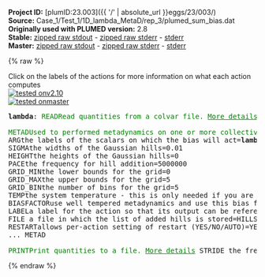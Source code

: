 **Project ID:** [plumID:23.003]({{ '/' | absolute_url }}eggs/23/003/)  
**Source:** Case_1/Test_1/1D_lambda_MetaD/rep_3/plumed_sum_bias.dat  
**Originally used with PLUMED version:** 2.8  
**Stable:** [zipped raw stdout](plumed_sum_bias.dat.plumed.stdout.txt.zip) - [zipped raw stderr](plumed_sum_bias.dat.plumed.stderr.txt.zip) - [stderr](plumed_sum_bias.dat.plumed.stderr)  
**Master:** [zipped raw stdout](plumed_sum_bias.dat.plumed_master.stdout.txt.zip) - [zipped raw stderr](plumed_sum_bias.dat.plumed_master.stderr.txt.zip) - [stderr](plumed_sum_bias.dat.plumed_master.stderr)  

{% raw %}
<div class="plumedpreheader">
<div class="headerInfo" id="value_details_data/Case_1/Test_1/1D_lambda_MetaD/rep_3/plumed_sum_bias.dat"> Click on the labels of the actions for more information on what each action computes </div>
<div class="containerBadge">
<div class="headerBadge"><a href="plumed_sum_bias.dat.plumed.stderr"><img src="https://img.shields.io/badge/v2.10-passing-green.svg" alt="tested onv2.10" /></a></div>
<div class="headerBadge"><a href="plumed_sum_bias.dat.plumed_master.stderr"><img src="https://img.shields.io/badge/master-passing-green.svg" alt="tested onmaster" /></a></div>
</div>
</div>
<pre class="plumedlisting">
<b name="data/Case_1/Test_1/1D_lambda_MetaD/rep_3/plumed_sum_bias.datlambda" onclick='showPath("data/Case_1/Test_1/1D_lambda_MetaD/rep_3/plumed_sum_bias.dat","data/Case_1/Test_1/1D_lambda_MetaD/rep_3/plumed_sum_bias.datlambda","data/Case_1/Test_1/1D_lambda_MetaD/rep_3/plumed_sum_bias.datlambda","brown")'>lambda</b>: <span class="plumedtooltip" style="color:green">READ<span class="right">Read quantities from a colvar file. <a href="https://www.plumed.org/doc-master/user-doc/html/READ" style="color:green">More details</a><i></i></span></span> <span class="plumedtooltip">FILE<span class="right">the name of the file from which to read these quantities<i></i></span></span>=COLVAR_fake <span class="plumedtooltip">VALUES<span class="right">the values to read from the file<i></i></span></span>=lambda <span class="plumedtooltip">IGNORE_TIME<span class="right"> ignore the time in the colvar file<i></i></span></span> <span class="plumedtooltip">IGNORE_FORCES<span class="right"> use this flag if the forces added by any bias can be safely ignored<i></i></span></span>
<br/><span style="display:none;" id="data/Case_1/Test_1/1D_lambda_MetaD/rep_3/plumed_sum_bias.datlambda">The READ action with label <b>lambda</b> calculates the following quantities:<table  align="center" frame="void" width="95%" cellpadding="5%"><tr><td width="5%"><b> Quantity </b>  </td><td><b> Description </b> </td></tr><tr><td width="5%">lambda..#!custom</td><td>the names of the output components for this action depend on the actions input file see the example inputs below for details</td></tr></table></span><span class="plumedtooltip" style="color:green">METAD<span class="right">Used to performed metadynamics on one or more collective variables. <a href="https://www.plumed.org/doc-master/user-doc/html/METAD" style="color:green">More details</a><i></i></span></span> ...
<span class="plumedtooltip">ARG<span class="right">the labels of the scalars on which the bias will act<i></i></span></span>=<b name="data/Case_1/Test_1/1D_lambda_MetaD/rep_3/plumed_sum_bias.datlambda">lambda</b> 
<span class="plumedtooltip">SIGMA<span class="right">the widths of the Gaussian hills<i></i></span></span>=0.01  
<span class="plumedtooltip">HEIGHT<span class="right">the heights of the Gaussian hills<i></i></span></span>=0
<span class="plumedtooltip">PACE<span class="right">the frequency for hill addition<i></i></span></span>=5000000        
<span class="plumedtooltip">GRID_MIN<span class="right">the lower bounds for the grid<i></i></span></span>=0 
<span class="plumedtooltip">GRID_MAX<span class="right">the upper bounds for the grid<i></i></span></span>=5 
<span class="plumedtooltip">GRID_BIN<span class="right">the number of bins for the grid<i></i></span></span>=5
<span class="plumedtooltip">TEMP<span class="right">the system temperature - this is only needed if you are doing well-tempered metadynamics<i></i></span></span>=298
<span class="plumedtooltip">BIASFACTOR<span class="right">use well tempered metadynamics and use this bias factor<i></i></span></span>=50
<span class="plumedtooltip">LABEL<span class="right">a label for the action so that its output can be referenced in the input to other actions<i></i></span></span>=<b name="data/Case_1/Test_1/1D_lambda_MetaD/rep_3/plumed_sum_bias.datmetad" onclick='showPath("data/Case_1/Test_1/1D_lambda_MetaD/rep_3/plumed_sum_bias.dat","data/Case_1/Test_1/1D_lambda_MetaD/rep_3/plumed_sum_bias.datmetad","data/Case_1/Test_1/1D_lambda_MetaD/rep_3/plumed_sum_bias.datmetad","brown")'>metad</b>    
<span class="plumedtooltip">FILE<span class="right"> a file in which the list of added hills is stored<i></i></span></span>=HILLS_LAMBDA_modified_fake
<span class="plumedtooltip">RESTART<span class="right">allows per-action setting of restart (YES/NO/AUTO)<i></i></span></span>=YES
... METAD
<br/><span style="display:none;" id="data/Case_1/Test_1/1D_lambda_MetaD/rep_3/plumed_sum_bias.datmetad">The METAD action with label <b>metad</b> calculates the following quantities:<table  align="center" frame="void" width="95%" cellpadding="5%"><tr><td width="5%"><b> Quantity </b>  </td><td><b> Description </b> </td></tr><tr><td width="5%">metad.bias</td><td>the instantaneous value of the bias potential</td></tr></table></span><span class="plumedtooltip" style="color:green">PRINT<span class="right">Print quantities to a file. <a href="https://www.plumed.org/doc-master/user-doc/html/PRINT" style="color:green">More details</a><i></i></span></span> <span class="plumedtooltip">STRIDE<span class="right"> the frequency with which the quantities of interest should be output<i></i></span></span>=1 <span class="plumedtooltip">ARG<span class="right">the labels of the values that you would like to print to the file<i></i></span></span>=<b name="data/Case_1/Test_1/1D_lambda_MetaD/rep_3/plumed_sum_bias.datlambda">lambda</b>,<b name="data/Case_1/Test_1/1D_lambda_MetaD/rep_3/plumed_sum_bias.datmetad">metad.bias</b> <span class="plumedtooltip">FILE<span class="right">the name of the file on which to output these quantities<i></i></span></span>=COLVAR_SUM_BIAS
</pre>
{% endraw %}
